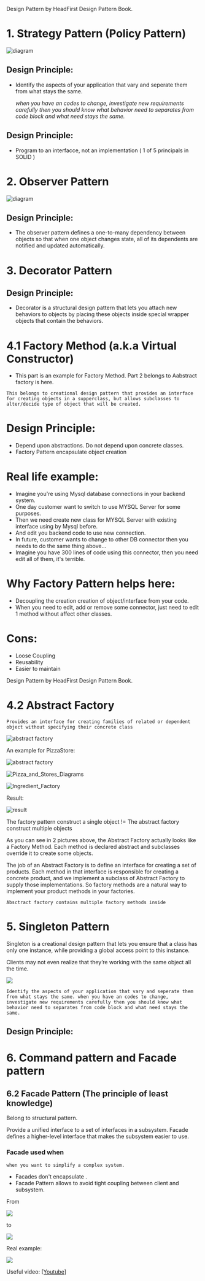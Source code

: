 Design Pattern by HeadFirst Design Pattern Book.

# 1. Strategy Pattern (Policy Pattern)

![diagram](1.strategy/img/Strategy_Diagram.jpg)

## Design Principle:
- Identify the aspects of your application that vary and seperate them from what stays the same.

    *when you have an codes to change, investigate new requirements carefully then you should know
    what behavior need to separates from code block and what need stays the same.*

## Design Principle:
- Program to an interfacce, not an implementation ( 1 of 5 principals in SOLID )


# 2. Observer Pattern

![diagram](2.observer/img/Observer.png)

## Design Principle:
- The observer pattern defines a one-to-many dependency between objects so that when one object changes state, all of its dependents are notified and updated automatically.


# 3. Decorator Pattern

## Design Principle:
- Decorator is a structural design pattern that lets you attach new behaviors to objects by placing these objects inside special wrapper objects that contain the behaviors.

# 4.1 Factory Method (a.k.a Virtual Constructor)

- This part is an example for Factory Method. Part 2 belongs to Aabstract factory is here.

```
This belongs to creational design pattern that provides an interface for creating objects in a supperclass, but allows subclasses to alter/decide type of object that will be created.
```

# Design Principle:

- Depend upon abstractions. Do not depend upon concrete classes.
- Factory Pattern encapsulate object creation

# Real life example:

- Imagine you're using Mysql database connections in your backend system.
- One day customer want to switch to use MYSQL Server for some purposes.
- Then we need create new class for MYSQL Server with existing interface using by Mysql before.
- And edit you backend code to use new connection.
- In future, customer wants to change to other DB connector then you needs to do the same thing above...
- Imagine you have 300 lines of code using this connector, then you need edit all of them, it's terrible.

# Why Factory Pattern helps here:

- Decoupling the creation creation of object/interface from your code.
- When you need to edit, add or remove some connector, just need to edit 1 method without affect other classes.

# Cons:

- Loose Coupling
- Reusability
- Easier to maintain

Design Pattern by HeadFirst Design Pattern Book.

# 4.2 Abstract Factory

```
Provides an interface for creating families of related or dependent object without specifying their concrete class
```

![abstract factory](4.factory/4.2%20abstract%20factory/img/img.png)

An example for PizzaStore:

![abstract factory](4.factory/4.2%20abstract%20factory/img/img_1.png)

![Pizza_and_Stores_Diagrams](4.factory/4.2%20abstract%20factory/img/Pizza_and_Stores_Diagrams.png)

![Ingredient_Factory](4.factory/4.2%20abstract%20factory/img/Ingredient_Factory.png)

Result:

![result](4.factory/4.2%20abstract%20factory/img/factory_ressult.png)

The factory pattern construct a single object != The abstract factory construct multiple objects

As you can see in 2 pictures above, the Abstract Factory actually looks like a Factory Method. Each method is declared
abstract and subclasses override it to create some objects.

The job of an Abstract Factory is to define an interface for creating a set of products. Each method in that interface
is responsible for creating a concrete product, and we implement a subclass of Abstract Factory to supply those
implementations. So factory methods are a natural way to implement your product methods in your factories.

```angular2html
Absctract factory contains multiple factory methods inside
```

# 5. Singleton Pattern
Singleton is a creational design pattern that lets you ensure that a class has only one instance, while providing a global access point to this instance.

Clients may not even realize that they’re working with the same object all the time.

![](5.singleton/singleton.png)

```
Identify the aspects of your application that vary and seperate them from what stays the same. when you have an codes to change, investigate new requirements carefully then you should know what behavior need to separates from code block and what need stays the same.
```
## Design Principle:




# 6. Command pattern and Facade pattern 

## 6.2 Facade Pattern (The principle of least knowledge)

Belong to structural pattern.

Provide a unified interface to a set of interfaces in a subsystem. Facade defines a higher-level interface that makes
the subsystem easier to use.

### Facade used when

    when you want to simplify a complex system.

* Facades don't encapsulate .
* Facade Pattern allows to avoid tight coupling between client and subsystem.

From

![](6.commandAndFacade/6.2.facade/img/facade-legacy.png)

to

![](6.commandAndFacade/6.2.facade/img/facade-pattern.png)

Real example:

![](6.commandAndFacade/6.2.facade/img/facade.png)

Useful video:
[[Youtube]](https://www.youtube.com/watch?v=K4FkHVO5iac&t=470s)

